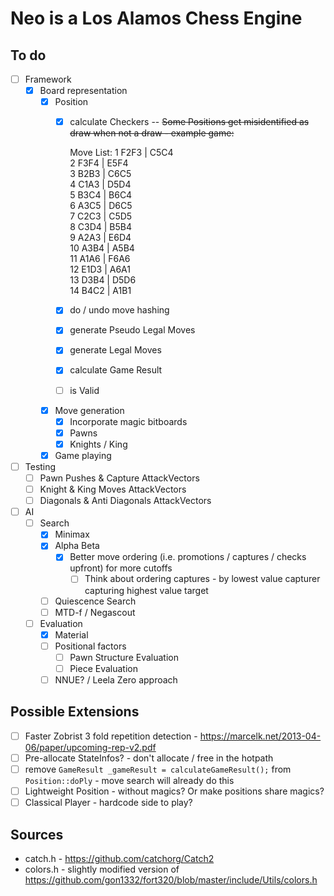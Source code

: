 # Neo is a Los Alamos Chess Engine

## To do
- [ ] Framework
  - [x] Board representation
    - [x] Position
      - [x] calculate Checkers -- ~~Some Positions get misidentified as draw when not a draw - example game:~~

        Move List: 
        1    F2F3  |  C5C4  
        2    F3F4  |  E5F4  
        3    B2B3  |  C6C5  
        4    C1A3  |  D5D4  
        5    B3C4  |  B6C4  
        6    A3C5  |  D6C5  
        7    C2C3  |  C5D5  
        8    C3D4  |  B5B4  
        9    A2A3  |  E6D4  
        10   A3B4  |  A5B4  
        11   A1A6  |  F6A6  
        12   E1D3  |  A6A1  
        13   D3B4  |  D5D6  
        14   B4C2  |  A1B1  

      - [x] do / undo move hashing
      - [x] generate Pseudo Legal Moves
      - [x] generate Legal Moves
      - [x] calculate Game Result
      - [ ] is Valid
    - [x] Move generation
      - [x] Incorporate magic bitboards
      - [x] Pawns
      - [x] Knights / King
    - [x] Game playing
- [ ] Testing
  - [ ] Pawn Pushes & Capture AttackVectors
  - [ ] Knight & King Moves AttackVectors
  - [ ] Diagonals & Anti Diagonals AttackVectors
- [ ] AI
  - [ ] Search
    - [x] Minimax
    - [x] Alpha Beta
      - [x] Better move ordering (i.e. promotions / captures / checks upfront) for more cutoffs
        - [ ] Think about ordering captures - by lowest value capturer capturing highest value target
    - [ ] Quiescence Search
    - [ ] MTD-f / Negascout
  - [ ] Evaluation
    - [x] Material
    - [ ] Positional factors
      - [ ] Pawn Structure Evaluation
      - [ ] Piece Evaluation
    - [ ] NNUE? / Leela Zero approach

## Possible Extensions
- [ ] Faster Zobrist 3 fold repetition detection - https://marcelk.net/2013-04-06/paper/upcoming-rep-v2.pdf
- [ ] Pre-allocate StateInfos? - don't allocate / free in the hotpath
- [ ] remove `GameResult _gameResult = calculateGameResult();` from `Position::doPly` - move search will already do this
- [ ] Lightweight Position - without magics? Or make positions share magics?
- [ ] Classical Player - hardcode side to play?

## Sources

- catch.h - https://github.com/catchorg/Catch2
- colors.h - slightly modified version of https://github.com/gon1332/fort320/blob/master/include/Utils/colors.h
